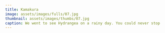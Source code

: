 ```yaml
---
title: Kamakura
image: assets/images/fulls/07.jpg
thumbnail: assets/images/thumbs/07.jpg
caption: We went to see Hydrangea on a rainy day. You could never stop the adventure when you're with your best friend.
---
```

